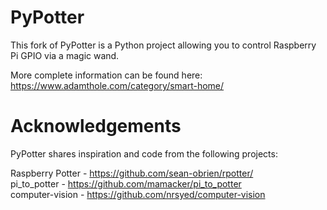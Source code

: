 # PyPotter

This fork of PyPotter is a Python project allowing you to control Raspberry Pi GPIO via a magic wand.

More complete information can be found here: https://www.adamthole.com/category/smart-home/

# Acknowledgements
PyPotter shares inspiration and code from the following projects:  

Raspberry Potter - https://github.com/sean-obrien/rpotter/  
pi_to_potter - https://github.com/mamacker/pi_to_potter  
computer-vision - https://github.com/nrsyed/computer-vision  
